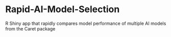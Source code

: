 # Rapid-AI-Model-Selection
R Shiny app that rapidly compares model performance of multiple AI models from the Caret package
